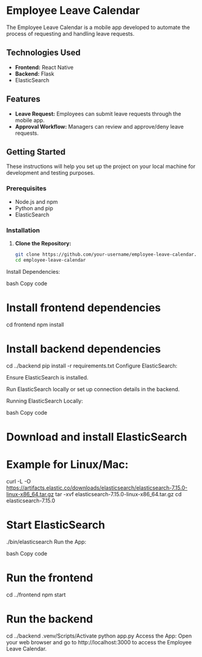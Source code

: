 # Employee Leave Calendar

The Employee Leave Calendar is a mobile app developed to automate the process of requesting and handling leave requests.

## Technologies Used

- **Frontend:** React Native
- **Backend:** Flask
- ElasticSearch

## Features

- **Leave Request:** Employees can submit leave requests through the mobile app.
- **Approval Workflow:** Managers can review and approve/deny leave requests.

## Getting Started

These instructions will help you set up the project on your local machine for development and testing purposes.

### Prerequisites

- Node.js and npm
- Python and pip
- ElasticSearch

### Installation

1. **Clone the Repository:**
   ```bash
   git clone https://github.com/your-username/employee-leave-calendar.git
   cd employee-leave-calendar
Install Dependencies:

bash
Copy code
# Install frontend dependencies
cd frontend
npm install

# Install backend dependencies
cd ../backend
pip install -r requirements.txt
Configure ElasticSearch:

Ensure ElasticSearch is installed.

Run ElasticSearch locally or set up connection details in the backend.

Running ElasticSearch Locally:

bash
Copy code
# Download and install ElasticSearch
# Example for Linux/Mac:
curl -L -O https://artifacts.elastic.co/downloads/elasticsearch/elasticsearch-7.15.0-linux-x86_64.tar.gz
tar -xvf elasticsearch-7.15.0-linux-x86_64.tar.gz
cd elasticsearch-7.15.0

# Start ElasticSearch
./bin/elasticsearch
Run the App:

bash
Copy code
# Run the frontend
cd ../frontend
npm start

# Run the backend
cd ../backend
.venv/Scripts/Activate
python app.py
Access the App:
Open your web browser and go to http://localhost:3000 to access the Employee Leave Calendar.
